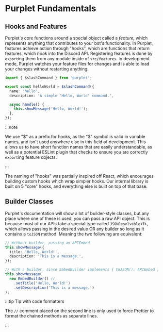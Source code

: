 # Purplet Fundamentals

## Hooks and Features

Purplet's core functions around a special object called a _feature_, which represents anything that contributes to your bot's functionality. In Purplet, features achieve action through "hooks", which are functions that return features, which _hook_ into the Discord API. Registering features is done by `export`ing them from any module inside of `src/features`. In development mode, Purplet watches your feature files for changes and is able to load your changes without restarting anything.

```ts title='src/features/slash-command.ts'
import { $slashCommand } from 'purplet';

export const helloWorld = $slashCommand({
  name: 'hello',
  description: 'A simple "Hello, World" command.',

  async handle() {
    this.showMessage('Hello, World!');
  },
});
```

:::note

We use "$" as a prefix for hooks, as the "$" symbol is valid in variable names, and isn't used anywhere else in this field of development. This allows us to have short function names that are easily understandable, as well as a potential ESLint plugin that checks to ensure you are correctly `export`ing feature objects.

:::

The naming of "hooks" was partially inspired off React, which encourages building custom hooks which wrap simpler hooks. Our internal library is built on 5 "core" hooks, and everything else is built on top of that base.

## Builder Classes

Purplet's documentation will show a lot of builder-style classes, but any place where one of these is used, you can pass a raw API object. This is because most of our APIs take a special type called `JSONResolvable<T>`, which allows passing in the desired value OR any builder so long as it contains a `toJSON` method. Meaning the two following are equivalent:

```ts
// Without builder, passing an APIEmbed
this.showMessage({
  title: 'Hello, World!',
  description: 'This is a message.',
});

// With a builder, since EmbedBuilder implements { toJSON(): APIEmbed }
this.showMessage(
  new EmbedBuilder() //
    .setTitle('Hello, World!')
    .setDescription('This is a message.')
);
```

:::tip Tip with code formatters

The `//` comment placed on the second line is only used to force Prettier to format the chained methods as separate lines.

:::
